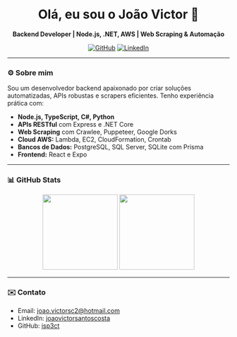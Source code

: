 <h1 align="center">Olá, eu sou o João Victor 👋</h1>
<p align="center">
  <strong>Backend Developer | Node.js, .NET, AWS | Web Scraping & Automação</strong>
</p>

<p align="center">
  <a href="https://github.com/isp3ct"><img src="https://img.shields.io/github/followers/isp3ct?label=GitHub&style=social" alt="GitHub"></a>
  <a href="https://linkedin.com/in/joaovictorsantoscosta"><img src="https://img.shields.io/badge/LinkedIn-0077B5?style=flat&logo=linkedin&logoColor=white" alt="LinkedIn"></a>
</p>

---

### ⚙️ Sobre mim
Sou um desenvolvedor backend apaixonado por criar soluções automatizadas, APIs robustas e scrapers eficientes. Tenho experiência prática com:

- **Node.js, TypeScript, C#, Python**
- **APIs RESTful** com Express e .NET Core
- **Web Scraping** com Crawlee, Puppeteer, Google Dorks
- **Cloud AWS:** Lambda, EC2, CloudFormation, Crontab
- **Bancos de Dados:** PostgreSQL, SQL Server, SQLite com Prisma
- **Frontend:** React e Expo

---

### 📊 GitHub Stats
<p align="center">
  <img height="170em" src="https://github-readme-stats.vercel.app/api?username=isp3ct&show_icons=true&theme=tokyonight&include_all_commits=true&count_private=true"/>
  <img height="170em" src="https://github-readme-stats.vercel.app/api/top-langs/?username=isp3ct&layout=compact&langs_count=8&theme=tokyonight"/>
</p>

---

### ✉️ Contato
- Email: joao.victorsc2@hotmail.com
- LinkedIn: [joaovictorsantoscosta](https://linkedin.com/in/joaovictorsantoscosta)
- GitHub: [isp3ct](https://github.com/isp3ct)
